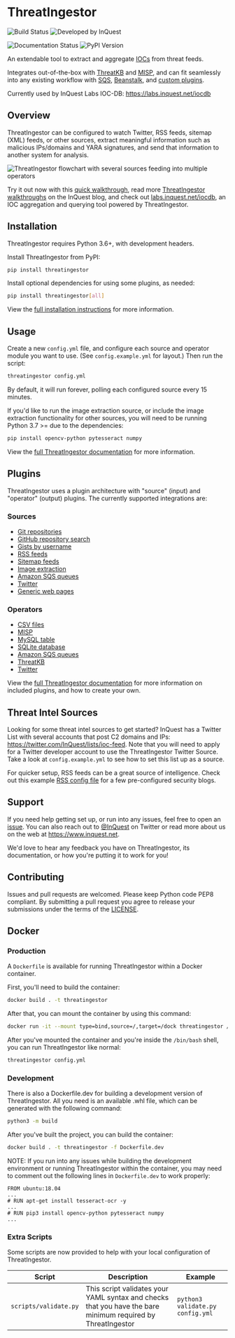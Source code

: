 # ThreatIngestor

![Build Status](https://github.com/InQuest/ThreatIngestor/workflows/threatingestor-workflow/badge.svg?branch=master)
![Developed by InQuest](https://inquest.net/images/inquest-badge.svg)

![Documentation Status](https://readthedocs.org/projects/threatingestor/badge/?version=latest)
![PyPI Version](http://img.shields.io/pypi/v/ThreatIngestor.svg)

An extendable tool to extract and aggregate [IOCs](https://en.wikipedia.org/wiki/Indicator_of_compromise) from threat feeds.

Integrates out-of-the-box with [ThreatKB](https://github.com/InQuest/ThreatKB) and [MISP](https://www.misp-project.org/), and can fit seamlessly into any existing workflow with [SQS](https://aws.amazon.com/sqs/), [Beanstalk](https://beanstalkd.github.io/), and [custom plugins](https://inquest.readthedocs.io/projects/threatingestor/en/latest/developing.html).

Currently used by InQuest Labs IOC-DB: https://labs.inquest.net/iocdb

## Overview

ThreatIngestor can be configured to watch Twitter, RSS feeds, sitemap (XML) feeds, or other sources, extract meaningful information such as malicious IPs/domains and YARA signatures, and send that information to another system for analysis.

![ThreatIngestor flowchart with several sources feeding into multiple operators](https://inquest.readthedocs.io/projects/threatingestor/en/latest/_images/mermaid-multiple-operators.png)

Try it out now with this [quick walkthrough](https://inquest.readthedocs.io/projects/threatingestor/en/latest/welcome.html#try-it-out), read more [ThreatIngestor walkthroughs](https://inquest.net/taxonomy/term/42) on the InQuest blog, and check out [labs.inquest.net/iocdb](https://labs.inquest.net/iocdb), an IOC aggregation and querying tool powered by ThreatIngestor.

## Installation

ThreatIngestor requires Python 3.6+, with development headers.

Install ThreatIngestor from PyPI:

```bash
pip install threatingestor
```

Install optional dependencies for using some plugins, as needed:

```bash
pip install threatingestor[all]
```

View the [full installation instructions](https://inquest.readthedocs.io/projects/threatingestor/en/latest/installation.html) for more information.

## Usage

Create a new ``config.yml`` file, and configure each source and operator module you want to use. (See ``config.example.yml`` for layout.) Then run the script:

```bash
threatingestor config.yml
```

By default, it will run forever, polling each configured source every 15 minutes.

If you'd like to run the image extraction source, or include the image extraction functionality for other sources, you will need to be running Python 3.7 >= due to the dependencies:

```bash
pip install opencv-python pytesseract numpy
```

View the [full ThreatIngestor documentation](https://inquest.readthedocs.io/projects/threatingestor/) for more information.

## Plugins

ThreatIngestor uses a plugin architecture with "source" (input) and "operator" (output) plugins. The currently supported integrations are:

### Sources

- [Git repositories](https://inquest.readthedocs.io/projects/threatingestor/en/latest/sources/git.html)
- [GitHub repository search](https://inquest.readthedocs.io/projects/threatingestor/en/latest/sources/github.html)
- [Gists by username](https://inquest.readthedocs.io/projects/threatingestor/en/latest/sources/github_gist.html)
- [RSS feeds](https://inquest.readthedocs.io/projects/threatingestor/en/latest/sources/rss.html)
- [Sitemap feeds](https://inquest.readthedocs.io/projects/threatingestor/en/latest/sources/sitemap.html)
- [Image extraction](https://inquest.readthedocs.io/projects/threatingestor/en/latest/sources/image.html)
- [Amazon SQS queues](https://inquest.readthedocs.io/projects/threatingestor/en/latest/sources/sqs.html)
- [Twitter](https://inquest.readthedocs.io/projects/threatingestor/en/latest/sources/twitter.html)
- [Generic web pages](https://inquest.readthedocs.io/projects/threatingestor/en/latest/sources/web.html)

### Operators

- [CSV files](https://inquest.readthedocs.io/projects/threatingestor/en/latest/operators/csv.html)
- [MISP](https://inquest.readthedocs.io/projects/threatingestor/en/latest/operators/misp.html)
- [MySQL table](https://inquest.readthedocs.io/projects/threatingestor/en/latest/operators/mysql.html)
- [SQLite database](https://inquest.readthedocs.io/projects/threatingestor/en/latest/operators/sqlite.html)
- [Amazon SQS queues](https://inquest.readthedocs.io/projects/threatingestor/en/latest/operators/sqs.html)
- [ThreatKB](https://inquest.readthedocs.io/projects/threatingestor/en/latest/operators/threatkb.html)
- [Twitter](https://inquest.readthedocs.io/projects/threatingestor/en/latest/operators/twitter.html)

View the [full ThreatIngestor documentation](https://inquest.readthedocs.io/projects/threatingestor/) for more information on included plugins, and how to create your own.

## Threat Intel Sources

Looking for some threat intel sources to get started? InQuest has a Twitter List with several accounts that post C2 domains and IPs: https://twitter.com/InQuest/lists/ioc-feed. Note that you will need to apply for a Twitter developer account to use the ThreatIngestor Twitter Source. Take a look at ``config.example.yml`` to see how to set this list up as a source.

For quicker setup, RSS feeds can be a great source of intelligence. Check out this example [RSS config file](https://github.com/InQuest/ThreatIngestor/blob/master/rss.example.yml) for a few pre-configured security blogs.

## Support

If you need help getting set up, or run into any issues, feel free to open an [issue](https://github.com/InQuest/ThreatIngestor/issues). You can also reach out to [@InQuest](https://twitter.com/InQuest) on Twitter or read more about us on the web at https://www.inquest.net.

We'd love to hear any feedback you have on ThreatIngestor, its documentation, or how you're putting it to work for you!

## Contributing

Issues and pull requests are welcomed. Please keep Python code PEP8 compliant. By submitting a pull request you agree to release your submissions under the terms of the [LICENSE](https://github.com/InQuest/ThreatIngestor/blob/master/LICENSE).

## Docker


### Production

A `Dockerfile` is available for running ThreatIngestor within a Docker container.

First, you'll need to build the container:

```bash
docker build . -t threatingestor
```

After that, you can mount the container by using this command:

```bash
docker run -it --mount type=bind,source=/,target=/dock threatingestor /bin/bash
```

After you've mounted the container and you're inside the `/bin/bash` shell, you can run ThreatIngestor like normal:

```bash
threatingestor config.yml
```

### Development

There is also a Dockerfile.dev for building a development version of ThreatIngestor. All you need is an available .whl file, which can be generated with the following command:

```bash
python3 -m build 
```

After you've built the project, you can build the container:

```bash
docker build . -t threatingestor -f Dockerfile.dev
```

NOTE: If you run into any issues while building the development environment or running ThreatIngestor within the container, you may need to comment out the following lines in `Dockerfile.dev` to work properly:

```
FROM ubuntu:18.04
...
# RUN apt-get install tesseract-ocr -y
...
# RUN pip3 install opencv-python pytesseract numpy
...
```

### Extra Scripts

Some scripts are now provided to help with your local configuration of ThreatIngestor.

| Script                | Description                                                                                                 | Example                          |
|-----------------------|-------------------------------------------------------------------------------------------------------------|----------------------------------|
| `scripts/validate.py` | This script validates your YAML syntax and checks that you have the bare minimum required by ThreatIngestor | `python3 validate.py config.yml` |
